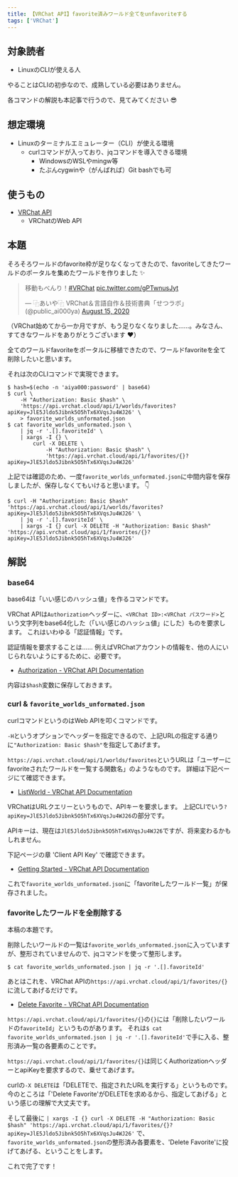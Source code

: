 ```yaml
---
title: 【VRChat API】favorite済みワールド全てをunfavoriteする
tags: ['VRChat']
---
```

## 対象読者

- LinuxのCLIが使える人

やることはCLIの初歩なので、成熟している必要はありません。

各コマンドの解説も本記事で行うので、見てみてください :sunglasses:

## 想定環境

- Linuxのターミナルエミュレーター（CLI）が使える環境
    - curlコマンドが入っており、jqコマンドを導入できる環境
        - WindowsのWSLやmingw等
        - たぶんcygwinや（がんばれば）Git bashでも可

## 使うもの

- [VRChat API](https://vrchatapi.github.io)
    - VRChatのWeb API

## 本題

そろそろワールドのfavorite枠が足りなくなってきたので、favoriteしてきたワールドのポータルを集めたワールドを作りました :sparkles:

<blockquote class="twitter-tweet"><p lang="ja" dir="ltr">移動もべんり！<a href="https://twitter.com/hashtag/VRChat?src=hash&amp;ref_src=twsrc%5Etfw">#VRChat</a> <a href="https://t.co/gPTwnusJyt">pic.twitter.com/gPTwnusJyt</a></p>&mdash; ⿻あいや⿻ VRChat＆言語自作＆技術書典「せつラボ」 (@public_ai000ya) <a href="https://twitter.com/public_ai000ya/status/1294631150816641024?ref_src=twsrc%5Etfw">August 15, 2020</a></blockquote> <script async src="https://platform.twitter.com/widgets.js" charset="utf-8"></script>

（VRChat始めてから一か月ですが、もう足りなくなりました……。みなさん、すてきなワールドをありがとうございます :hearts:）

全てのワールドfavoriteをポータルに移植できたので、ワールドfavoriteを全て削除したいと思います。

それは次のCLIコマンドで実現できます。

```shell-session
$ hash=$(echo -n 'aiya000:password' | base64)
$ curl \
    -H "Authorization: Basic $hash" \
    'https://api.vrchat.cloud/api/1/worlds/favorites?apiKey=JlE5Jldo5Jibnk5O5hTx6XVqsJu4WJ26' \
    > favorite_worlds_unformated.json
$ cat favorite_worlds_unformated.json \
    | jq -r '.[].favoriteId' \
    | xargs -I {} \
        curl -X DELETE \
            -H "Authorization: Basic $hash" \
            'https://api.vrchat.cloud/api/1/favorites/{}?apiKey=JlE5Jldo5Jibnk5O5hTx6XVqsJu4WJ26'
```

上記では確認のため、一度`favorite_worlds_unformated.json`に中間内容を保存しましたが、保存しなくてもいけると思います。
:point_down:

```shell-session
$ curl -H "Authorization: Basic $hash" 'https://api.vrchat.cloud/api/1/worlds/favorites?apiKey=JlE5Jldo5Jibnk5O5hTx6XVqsJu4WJ26' \
    | jq -r '.[].favoriteId' \
    | xargs -I {} curl -X DELETE -H "Authorization: Basic $hash" 'https://api.vrchat.cloud/api/1/favorites/{}?apiKey=JlE5Jldo5Jibnk5O5hTx6XVqsJu4WJ26'
```

## 解説
### base64

base64は「いい感じのハッシュ値」を作るコマンドです。

VRChat APIは`Authorization`ヘッダーに、`<VRChat ID>:<VRChat パスワード>`という文字列をbase64化した（「いい感じのハッシュ値」にした）ものを要求します。
これはいわゆる「認証情報」です。

認証情報を要求することは……
例えばVRChatアカウントの情報を、他の人にいじられないようにするために、必要です。

- [Authorization - VRChat API Documentation](https://vrchatapi.github.io/#/Authorization)

内容は`$hash`変数に保存しておきます。

### curl & `favorite_worlds_unformated.json`

curlコマンドというのはWeb APIを叩くコマンドです。

`-H`というオプションでヘッダーを指定できるので、上記URLの指定する通りに`"Authorization: Basic $hash"`を指定してあげます。

`https://api.vrchat.cloud/api/1/worlds/favorites`というURLは「ユーザーにfavoriteされたワールドを一覧する関数名」のようなものです。
詳細は下記ページにて確認できます。

- [ListWorld - VRChat API Documentation](https://vrchatapi.github.io/#/WorldAPI/ListWorlds)

VRChatはURLクエリーというもので、APIキーを要求します。
上記CLIでいう`?apiKey=JlE5Jldo5Jibnk5O5hTx6XVqsJu4WJ26`の部分です。

APIキーは、現在は`JlE5Jldo5Jibnk5O5hTx6XVqsJu4WJ26`ですが、将来変わるかもしれません。

下記ページの章 'Client API Key' で確認できます。

- [Getting Started - VRChat API Documentation](https://vrchatapi.github.io/#/GettingStarted)

これで`favorite_worlds_unformated.json`に「favoriteしたワールド一覧」が保存されました。

### **favoriteしたワールドを全削除する**

本稿の本題です。

削除したいワールドの一覧は`favorite_worlds_unformated.json`に入っていますが、整形されていませんので、jqコマンドを使って整形します。

```shell-session
$ cat favorite_worlds_unformated.json | jq -r '.[].favoriteId'
```

あとはこれを、VRChat APIの`https://api.vrchat.cloud/api/1/favorites/{}`に流してあげるだけです。

- [Delete Favorite - VRChat API Documentation](https://vrchatapi.github.io/#/FavoritesAPI/DeleteFavorite)

`https://api.vrchat.cloud/api/1/favorites/{}`の`{}`には「削除したいワールドの`favoriteId`」というものがあります。
それは`$ cat favorite_worlds_unformated.json | jq -r '.[].favoriteId'`で手に入る、整形済み一覧の各要素のことです。

`https://api.vrchat.cloud/api/1/favorites/{}`は同じくAuthorizationヘッダーとapiKeyを要求するので、乗せてあげます。

curlの`-X DELETE`は「DELETEで、指定されたURLを実行する」というものです。
今のところは「'Delete Favorite'がDELETEを求めるから、指定してあげる」という感じの理解で大丈夫です。

そして最後に
`| xargs -I {} curl -X DELETE -H "Authorization: Basic $hash" 'https://api.vrchat.cloud/api/1/favorites/{}?apiKey=JlE5Jldo5Jibnk5O5hTx6XVqsJu4WJ26'`
で、`favorite_worlds_unformated.json`の整形済み各要素を、'Delete Favorite'に投げてあげる、ということをします。

これで完了です！
